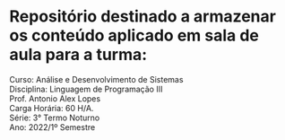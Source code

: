 # Repositório destinado a armazenar os conteúdo aplicado em sala de aula para a turma:

Curso: Análise e Desenvolvimento de Sistemas<br/>
Disciplina: Linguagem de Programação III<br/>
Prof. Antonio Alex Lopes<br/>
Carga Horária: 60 H/A.<br/>
Série: 3° Termo Noturno<br/>
Ano: 2022/1º Semestre<br/>


